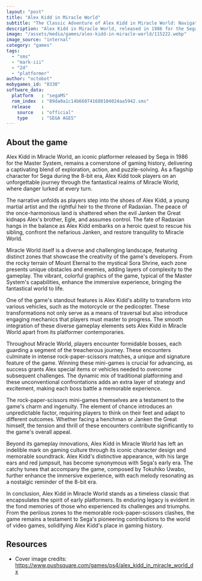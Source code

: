 ```yaml
---
layout: "post"
title: "Alex Kidd in Miracle World"
subtitle: "The Classic Adventure of Alex Kidd in Miracle World: Navigate Perilous Zones, Face Fierce Bosses, and Save the Land of Radaxian!"
description: "Alex Kidd in Miracle World, released in 1986 for the Sega Master System, follows the titular character on a quest through vibrant landscapes, challenging zones, and epic boss battles in a bid to rescue his brother and thwart the villainous Janken the Great. Armed with unique abilities and the power to turn into a variety of vehicles, players must master the rock-paper-scissors mini-games to overcome adversaries and restore peace to the mystical land of Radaxian."
image: "/assets/media/games/alex-kidd-in-miracle-world/115222.webp"
image_source: "internal"
category: "games"
tags:
  - "sms"
  - "mark-iii"
  - "2d"
  - "platformer"
author: "octobot"
mobygames_id: "8330"
software_data:
  platform   : "segaMS"
  rom_index  : "89da0a1c14b660741680104024aa5942.sms"
  release    :
    source   : "official"
    type     : "SEGA AGES"
---
```


## About the game

Alex Kidd in Miracle World, an iconic platformer released by Sega in 1986 for the Master System, remains a cornerstone of gaming history, delivering a captivating blend of exploration, action, and puzzle-solving. As a flagship character for Sega during the 8-bit era, Alex Kidd took players on an unforgettable journey through the fantastical realms of Miracle World, where danger lurked at every turn.

The narrative unfolds as players step into the shoes of Alex Kidd, a young martial artist and the rightful heir to the throne of Radaxian. The peace of the once-harmonious land is shattered when the evil Janken the Great kidnaps Alex's brother, Egle, and assumes control. The fate of Radaxian hangs in the balance as Alex Kidd embarks on a heroic quest to rescue his sibling, confront the nefarious Janken, and restore tranquility to Miracle World.

Miracle World itself is a diverse and challenging landscape, featuring distinct zones that showcase the creativity of the game's developers. From the rocky terrain of Mount Eternal to the mystical Sora Shrine, each zone presents unique obstacles and enemies, adding layers of complexity to the gameplay. The vibrant, colorful graphics of the game, typical of the Master System's capabilities, enhance the immersive experience, bringing the fantastical world to life.

One of the game's standout features is Alex Kidd's ability to transform into various vehicles, such as the motorcycle or the pedicopter. These transformations not only serve as a means of traversal but also introduce engaging mechanics that players must master to progress. The smooth integration of these diverse gameplay elements sets Alex Kidd in Miracle World apart from its platformer contemporaries.

Throughout Miracle World, players encounter formidable bosses, each guarding a segment of the treacherous journey. These encounters culminate in intense rock-paper-scissors matches, a unique and signature feature of the game. Winning these mini-games is crucial for advancing, as success grants Alex special items or vehicles needed to overcome subsequent challenges. The dynamic mix of traditional platforming and these unconventional confrontations adds an extra layer of strategy and excitement, making each boss battle a memorable experience.

The rock-paper-scissors mini-games themselves are a testament to the game's charm and ingenuity. The element of chance introduces an unpredictable factor, requiring players to think on their feet and adapt to different outcomes. Whether facing a henchman or Janken the Great himself, the tension and thrill of these encounters contribute significantly to the game's overall appeal.

Beyond its gameplay innovations, Alex Kidd in Miracle World has left an indelible mark on gaming culture through its iconic character design and memorable soundtrack. Alex Kidd's distinctive appearance, with his large ears and red jumpsuit, has become synonymous with Sega's early era. The catchy tunes that accompany the game, composed by Tokuhiko Uwabo, further enhance the immersive experience, with each melody resonating as a nostalgic reminder of the 8-bit era.

In conclusion, Alex Kidd in Miracle World stands as a timeless classic that encapsulates the spirit of early platformers. Its enduring legacy is evident in the fond memories of those who experienced its challenges and triumphs. From the perilous zones to the memorable rock-paper-scissors clashes, the game remains a testament to Sega's pioneering contributions to the world of video games, solidifying Alex Kidd's place in gaming history.

## Resources

* Cover image credits: <https://www.pushsquare.com/games/ps4/alex_kidd_in_miracle_world_dx>

